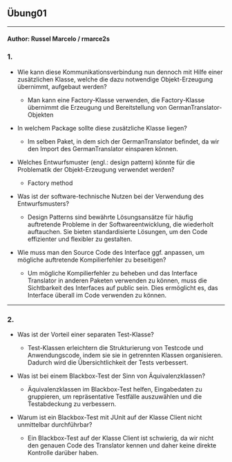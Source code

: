 ## Übung01

---

#### Author: Russel Marcelo / rmarce2s

### 1.

- Wie kann diese Kommunikationsverbindung nun dennoch mit Hilfe einer zusätzlichen Klasse, welche die dazu notwendige Objekt-Erzeugung übernimmt, aufgebaut werden?
  - Man kann eine Factory-Klasse verwenden, die Factory-Klasse übernimmt die Erzeugung und Bereitstellung von GermanTranslator-Objekten


- In welchem Package sollte diese zusätzliche Klasse liegen?
  - Im selben Paket, in dem sich der GermanTranslator befindet, da wir den Import des GermanTranslator einsparen können.


- Welches Entwurfsmuster (engl.: design pattern) könnte für die Problematik der Objekt-Erzeugung verwendet werden?
  - Factory method


- Was ist der software-technische Nutzen bei der Verwendung des Entwurfsmusters?
  - Design Patterns sind bewährte Lösungsansätze für häufig auftretende Probleme in der Softwareentwicklung, die wiederholt auftauchen. Sie bieten standardisierte Lösungen, 
  um den Code effizienter und flexibler zu gestalten.


- Wie muss man den Source Code des Interface ggf. anpassen, um mögliche auftretende Kompilierfehler zu beseitigen?
  - Um mögliche Kompilierfehler zu beheben und das Interface Translator in anderen Paketen verwenden zu können, muss die Sichtbarkeit des Interfaces auf public sein. Dies ermöglicht es, das Interface 
  überall im Code verwenden zu können.
---

### 2.

- Was ist der Vorteil einer separaten Test-Klasse?
  - Test-Klassen erleichtern die Strukturierung von Testcode und Anwendungscode, 
  indem sie sie in getrennten Klassen organisieren. Dadurch wird die Übersichtlichkeit der Tests verbessert.
  

- Was ist bei einem Blackbox-Test der Sinn von Äquivalenzklassen?
  - Äquivalenzklassen im Blackbox-Test helfen, Eingabedaten zu gruppieren, um repräsentative Testfälle auszuwählen und 
  die Testabdeckung zu verbessern.


- Warum ist ein Blackbox-Test mit JUnit auf der Klasse Client nicht unmittelbar durchführbar?
  - Ein Blackbox-Test auf der Klasse Client ist schwierig, da wir nicht den genauen Code des Translator kennen und daher keine direkte 
  Kontrolle darüber haben. 
